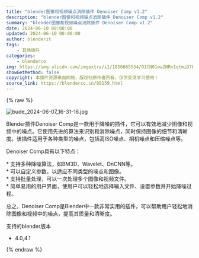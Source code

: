 ```yaml
---
title: "blender图像和视频噪点消除插件 Denoiser Comp v1.2"
description: "blender图像和视频噪点消除插件 Denoiser Comp v1.2"
summary: "blender图像和视频噪点消除插件 Denoiser Comp v1.2"
date: 2024-06-10 00:00:00
updated: 2024-06-10 00:00:00
author: blenderit
tags: 
    - 其他插件
categories:
    - blenderco
img: https://img.alicdn.com/imgextra/i1/1856665554/O1CN01wa2NRn1qtmiD7EwB6_!!1856665554.jpg
showGetMethod: false
copyright: 本插件资源来自网络，版权归原作者所有，仅供交流学习使用！
source_link: https://blenderco.cn/89159.html
---
```


{% raw %}
<p><img src="https://img.alicdn.com/imgextra/i1/1856665554/O1CN01wa2NRn1qtmiD7EwB6_!!1856665554.jpg" alt="bude_2024-06-07_16-31-16.jpg"></p><p>Blender插件Denoiser Comp是一款用于降噪的插件，它可以有效地减少图像和视频中的噪点。它使用先进的算法来识别和消除噪点，同时保持图像的细节和清晰度。该插件适用于各种类型的噪点，包括高ISO噪点、相机噪点和压缩噪点等。</p><p>Denoiser Comp具有以下特点：</p><p>* 支持多种降噪算法，如BM3D、Wavelet、DnCNN等。<br>
* 可以自定义参数，以适应不同类型的噪点和图像。<br>
* 支持批量处理，可以一次处理多个图像和视频文件。<br>
* 简单易用的用户界面，使用户可以轻松地选择输入文件、设置参数并开始降噪过程。</p><p>总之，Denoiser Comp是Blender中一款非常实用的插件，可以帮助用户轻松地消除图像和视频中的噪点，提高其质量和清晰度。</p><p>支持的blender版本</p><ul>
<li>4.0,4.1</li>
</ul>
<div style="display: none">blenderco</div>
{% endraw %}